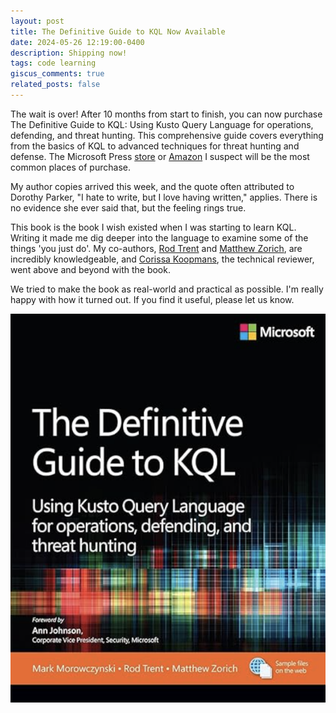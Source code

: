 ```yaml
---
layout: post
title: The Definitive Guide to KQL Now Available 
date: 2024-05-26 12:19:00-0400
description: Shipping now!
tags: code learning
giscus_comments: true
related_posts: false
---
```

The wait is over! After 10 months from start to finish, you can now purchase The Definitive Guide to KQL: Using Kusto Query Language for operations, defending, and threat hunting. This comprehensive guide covers everything from the basics of KQL to advanced techniques for threat hunting and defense. The Microsoft Press [store](https://www.microsoftpressstore.com/store/definitive-guide-to-kql-using-kusto-query-language-9780138293383) or [Amazon](https://a.co/d/d2DZKaF) I suspect will be the most common places of purchase.

My author copies arrived this week, and the quote often attributed to Dorothy Parker, "I hate to write, but I love having written," applies. There is no evidence she ever said that, but the feeling rings true.  

This book is the book I wish existed when I was starting to learn KQL. Writing it made me dig deeper into the language to examine some of the things 'you just do'. My co-authors, [Rod Trent](https://www.linkedin.com/in/rodtrent/) and [Matthew Zorich](https://www.linkedin.com/in/matthewzorich/), are incredibly knowledgeable, and [Corissa Koopmans](https://www.linkedin.com/in/corissakoopmans/), the technical reviewer, went above and beyond with the book.

We tried to make the book as real-world and practical as possible. I'm really happy with how it turned out. If you find it useful, please let us know.

![KQL](/assets/img/KQL.png)
